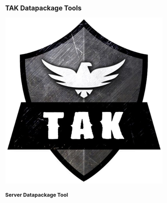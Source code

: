 ## **TAK Datapackage Tools**


![Tak is the way width="100" height="100"](assets/images/tak.png)



### Server Datapackage Tool



